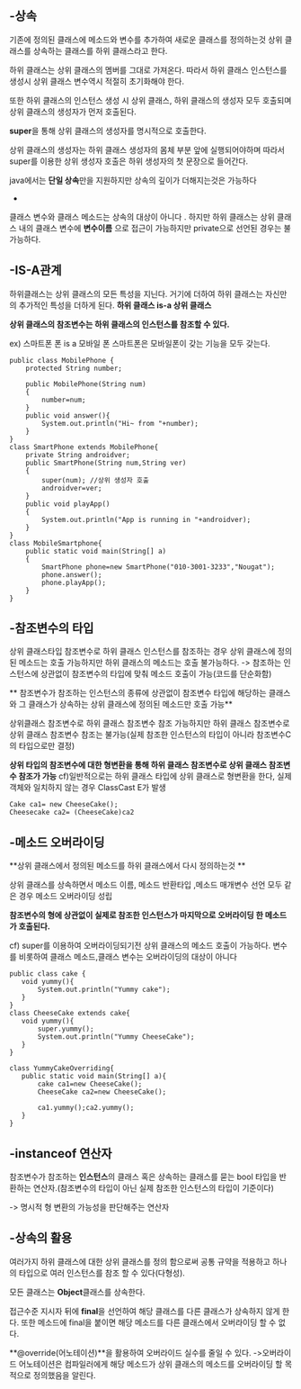 -상속
-
기존에 정의된 클래스에 메소드와 변수를 추가하여 새로운 클래스를 정의하는것 상위 클래스를 상속하는 클래스를 하위 클래스라고 한다.

하위 클래스는 상위 클래스의 멤버를 그대로 가져온다. 따라서 하위 클래스 인스턴스를 생성시 상위 클래스 변수역시 적절히 초기화해야 한다.

또한 하위 클래스의 인스턴스 생성 시 상위 클래스, 하위 클래스의 생성자 모두 호출되며 상위 클래스의 생성자가 먼저 호출된다.

**super**을 통해 상위 클래스의 생성자를 명시적으로 호출한다. 

상위 클래스의 생성자는 하위 클래스 생성자의 몸체 부분 앞에 실행되어야하며 따라서 super를 이용한 상위 생성자 호출은 하위 생성자의 첫 문장으로 들어간다. 

java에서는 **단일 상속**만을 지원하지만 상속의 깊이가 더해지는것은 가능하다

-
클래스 변수와 클래스 메소드는 상속의 대상이 아니다 . 하지만 하위 클래스는 상위 클래스 내의 클래스 변수에 **변수이름** 으로 접근이 가능하지만 private으로 선언된 경우는 불가능하다.

-IS-A관계
-
하위클래스는 상위 클래스의 모든 특성을 지닌다. 거기에 더하여 하위 클래스는 자신만의 추가적인 특성을 더하게 된다.  **하위 클래스 is-a 상위 클래스**

**상위 클래스의 참조변수는 하위 클래스의 인스턴스를 참조할 수 있다.**

ex) 스마트폰  폰 is a 모바일 폰  스마트폰은 모바일폰이 갖는 기능을 모두 갖는다. 

```
public class MobilePhone {
    protected String number;

    public MobilePhone(String num)
    {
        number=num;
    }
    public void answer(){
        System.out.println("Hi~ from "+number);
    }
}
class SmartPhone extends MobilePhone{
    private String androidver;
    public SmartPhone(String num,String ver)
    {
        super(num); //상위 생성자 호출
        androidver=ver;
    }
    public void playApp()
    {
        System.out.println("App is running in "+androidver);
    }
}
class MobileSmartphone{
    public static void main(String[] a)
    {
        SmartPhone phone=new SmartPhone("010-3001-3233","Nougat");
        phone.answer();
        phone.playApp();
    }
}
```
-참조변수의 타입
-


상위 클래스타입 참조변수로 하위 클래스 인스턴스를 참조하는 경우 상위 클래스에 정의된 메소드는 호출 가능하지만 하위 클래스의 메소드는 호출 불가능하다. -> 참조하는 인스턴스에 상관없이 참조변수의 타입에 맞춰 메소드 호출이 가능(코드를 단순화함)

** 참조변수가 참조하는 인스턴스의 종류에 상관없이 참조변수 타입에 해당하는 클래스와 그 클래스가 상속하는 상위 클래스에 정의된 메소드만 호출 가능**

상위클래스 참조변수로 하위 클래스 참조변수 참조 가능하지만 하위 클래스 참조변수로 상위 클래스 참조변수 참조는 불가능(실제 참조한 인스턴스의 타입이 아니라 참조변수C의 타입으로만 결정) 

**상위 타입의 참조변수에 대한 형변환을 통해 하위 클래스 참조변수로 상위 클래스 참조변수 참조가 가능**   cf)일반적으로는 하위 클래스 타입에 상위 클래스로 형변환을 한다, 실제 객체와 일치하지 않는 경우 ClassCast E가 발생
```
Cake ca1= new CheeseCake();
Cheesecake ca2= (CheeseCake)ca2
```

-메소드 오버라이딩
-
**상위 클래스에서 정의된 메소드를 하위 클래스에서 다시 정의하는것 **

상위 클래스를 상속하면서 메소드 이름, 메소드 반환타입 ,메소드 매개변수 선언 모두 같은 경우 메소드 오버라이딩 성립

**참조변수의 형에 상관없이 실제로 참조한 인스턴스가 마지막으로 오버라이딩 한 메소드가 호출된다.**

 cf) super를 이용하여 오버라이딩되기전 상위 클래스의 메소드 호출이 가능하다.    변수를 비롯하여 클래스 메소드,클래스 변수는 오버라이딩의 대상이 아니다 

 ```
public class cake {
    void yummy(){
        System.out.println("Yummy cake");
    }
}
class CheeseCake extends cake{
    void yummy(){
        super.yummy();
        System.out.println("Yummy CheeseCake");
    }
}

class YummyCakeOverriding{
    public static void main(String[] a){
        cake ca1=new CheeseCake();
        CheeseCake ca2=new CheeseCake();

        ca1.yummy();ca2.yummy();
    }
}
```

-instanceof 연산자 
-
참조변수가 참조하는 **인스턴스**의 클래스 혹은 상속하는 클래스를 묻는 bool 타입을 반환하는 연산자.(참조변수의 타입이 아닌 실제 참조한 인스턴스의 타입이 기준이다)

-> 명시적 형 변환의 가능성을 판단해주는 연산자 


-상속의 활용
-
여러가지 하위 클래스에 대한 상위 클래스를 정의 함으로써 공통 규약을 적용하고 하나의 타입으로 여러 인스턴스를 참조 할 수 있다(다형성).

모든 클래스는 **Object**클래스를 상속한다. 

접근수준 지시자 뒤에 **final**을  선언하여 해당 클래스를 다른 클래스가 상속하지 않게 한다. 또한 메소드에 final을 붙이면 해당 메소드를 다른 클래스에서 오버라이딩 할 수 없다.

**@override(어노테이션)**을 활용하여 오버라이드 실수를 줄일 수 있다. ->오버라이드 어노테이션은 컴파일러에게 해당 메소드가 상위 클래스의 메소드를 오버라이딩 할 목적으로 정의했음을 알린다. 















